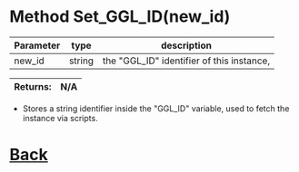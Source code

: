 # Method Set_GGL_ID(new_id)

| Parameter   |  type   |              description                   |
|--           |       --|--                                          |
|   new_id      | string  |           the "GGL_ID" identifier of this instance,                  |

| Returns:  | N/A |
|--         |                             --|

- Stores a string identifier inside the "GGL_ID" variable, used to fetch the instance via scripts.

# [Back](https://github.com/Ced30/GML-GUI-Library-GGL-Documentation/blob/main/API/Common_Methods.md)
